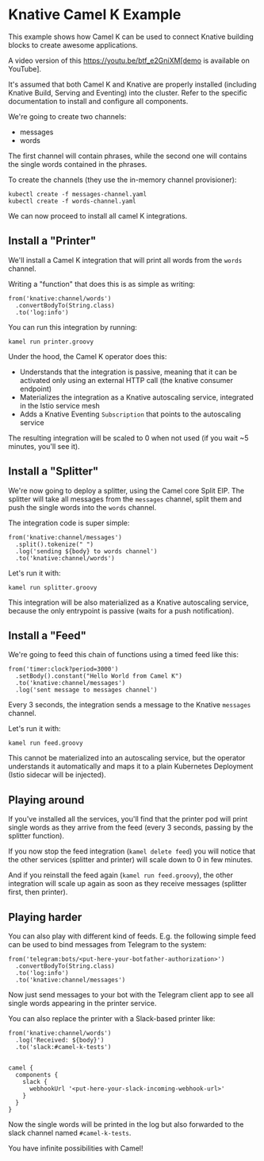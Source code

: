 # Knative Camel K Example
This example shows how Camel K can be used to connect Knative building blocks to create awesome applications.

A video version of this https://youtu.be/btf_e2GniXM[demo is available on YouTube].

It's assumed that both Camel K and Knative are properly installed (including Knative Build, Serving and Eventing) into the cluster.
Refer to the specific documentation to install and configure all components.

We're going to create two channels:
- messages
- words

The first channel will contain phrases, while the second one will contains the single words contained in the phrases.

To create the channels (they use the in-memory channel provisioner):

```
kubectl create -f messages-channel.yaml
kubectl create -f words-channel.yaml
```

We can now proceed to install all camel K integrations.

## Install a "Printer"

We'll install a Camel K integration that will print all words from the `words` channel.

Writing a "function" that does this is as simple as writing:

```
from('knative:channel/words')
  .convertBodyTo(String.class)
  .to('log:info')
```

You can run this integration by running:

```
kamel run printer.groovy
```

Under the hood, the Camel K operator does this:
- Understands that the integration is passive, meaning that it can be activated only using an external HTTP call (the knative consumer endpoint)
- Materializes the integration as a Knative autoscaling service, integrated in the Istio service mesh
- Adds a Knative Eventing `Subscription` that points to the autoscaling service

The resulting integration will be scaled to 0 when not used (if you wait ~5 minutes, you'll see it).

## Install a "Splitter"

We're now going to deploy a splitter, using the Camel core Split EIP. The splitter will take all messages from the `messages` channel,
split them and push the single words into the `words` channel.

The integration code is super simple:

```
from('knative:channel/messages')
  .split().tokenize(" ")
  .log('sending ${body} to words channel')
  .to('knative:channel/words')
```

Let's run it with:

```
kamel run splitter.groovy
```

This integration will be also materialized as a Knative autoscaling service, because the only entrypoint is passive (waits for a push notification).

## Install a "Feed"

We're going to feed this chain of functions using a timed feed like this:

```
from('timer:clock?period=3000')
  .setBody().constant("Hello World from Camel K")
  .to('knative:channel/messages')
  .log('sent message to messages channel')
```

Every 3 seconds, the integration sends a message to the Knative `messages` channel.

Let's run it with:

```
kamel run feed.groovy
```

This cannot be materialized into an autoscaling service, but the operator understands it automatically and maps it to a plain Kubernetes Deployment
(Istio sidecar will be injected).

## Playing around

If you've installed all the services, you'll find that the printer pod will print single words as they arrive from the feed (every 3 seconds, passing by the splitter function).

If you now stop the feed integration (`kamel delete feed`) you will notice that the other services (splitter and printer) will scale down to 0 in few minutes.

And if you reinstall the feed again (`kamel run feed.groovy`), the other integration will scale up again as soon as they receive messages (splitter first, then printer).

## Playing harder

You can also play with different kind of feeds. E.g. the following simple feed can be used to bind messages from Telegram to the system:

```
from('telegram:bots/<put-here-your-botfather-authorization>')
  .convertBodyTo(String.class)
  .to('log:info')
  .to('knative:channel/messages')
```

Now just send messages to your bot with the Telegram client app to see all single words appearing in the printer service.

You can also replace the printer with a Slack-based printer like:

```
from('knative:channel/words')
  .log('Received: ${body}')
  .to('slack:#camel-k-tests')


camel {
  components {
    slack {
      webhookUrl '<put-here-your-slack-incoming-webhook-url>'
    }
  }
}
```

Now the single words will be printed in the log but also forwarded to the
slack channel named `#camel-k-tests`.

You have infinite possibilities with Camel!
